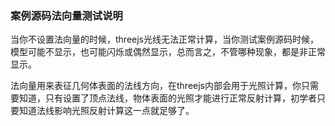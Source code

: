 ### 案例源码法向量测试说明

当你不设置法向量的时候，threejs光线无法正常计算，当你测试案例源码时候，模型可能不显示，也可能闪烁或偶然显示，总而言之，不管哪种现象，都是非正常显示。


法向量用来表征几何体表面的法线方向，在threejs内部会用于光照计算，你只需要知道，只有设置了顶点法线，物体表面的光照才能进行正常反射计算，初学者只要知道法线影响光照反射计算这一点就足够了。